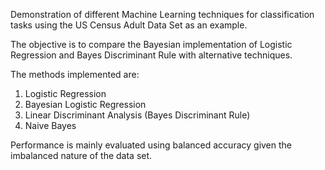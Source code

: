Demonstration of different Machine Learning techniques for classification tasks using the US Census Adult Data Set as an example. 

The objective is to compare the Bayesian implementation of Logistic Regression and Bayes Discriminant Rule with alternative techniques.

The methods implemented are:

1. Logistic Regression
2. Bayesian Logistic Regression
3. Linear Discriminant Analysis (Bayes Discriminant Rule)
4. Naive Bayes

Performance is mainly evaluated using balanced accuracy given the imbalanced nature of the data set.
